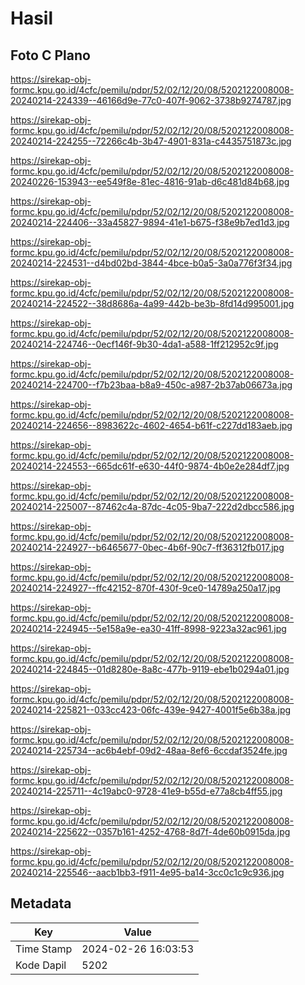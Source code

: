 # Hasil

## Foto C Plano

https://sirekap-obj-formc.kpu.go.id/4cfc/pemilu/pdpr/52/02/12/20/08/5202122008008-20240214-224339--46166d9e-77c0-407f-9062-3738b9274787.jpg

https://sirekap-obj-formc.kpu.go.id/4cfc/pemilu/pdpr/52/02/12/20/08/5202122008008-20240214-224255--72266c4b-3b47-4901-831a-c4435751873c.jpg

https://sirekap-obj-formc.kpu.go.id/4cfc/pemilu/pdpr/52/02/12/20/08/5202122008008-20240226-153943--ee549f8e-81ec-4816-91ab-d6c481d84b68.jpg

https://sirekap-obj-formc.kpu.go.id/4cfc/pemilu/pdpr/52/02/12/20/08/5202122008008-20240214-224406--33a45827-9894-41e1-b675-f38e9b7ed1d3.jpg

https://sirekap-obj-formc.kpu.go.id/4cfc/pemilu/pdpr/52/02/12/20/08/5202122008008-20240214-224531--d4bd02bd-3844-4bce-b0a5-3a0a776f3f34.jpg

https://sirekap-obj-formc.kpu.go.id/4cfc/pemilu/pdpr/52/02/12/20/08/5202122008008-20240214-224522--38d8686a-4a99-442b-be3b-8fd14d995001.jpg

https://sirekap-obj-formc.kpu.go.id/4cfc/pemilu/pdpr/52/02/12/20/08/5202122008008-20240214-224746--0ecf146f-9b30-4da1-a588-1ff212952c9f.jpg

https://sirekap-obj-formc.kpu.go.id/4cfc/pemilu/pdpr/52/02/12/20/08/5202122008008-20240214-224700--f7b23baa-b8a9-450c-a987-2b37ab06673a.jpg

https://sirekap-obj-formc.kpu.go.id/4cfc/pemilu/pdpr/52/02/12/20/08/5202122008008-20240214-224656--8983622c-4602-4654-b61f-c227dd183aeb.jpg

https://sirekap-obj-formc.kpu.go.id/4cfc/pemilu/pdpr/52/02/12/20/08/5202122008008-20240214-224553--665dc61f-e630-44f0-9874-4b0e2e284df7.jpg

https://sirekap-obj-formc.kpu.go.id/4cfc/pemilu/pdpr/52/02/12/20/08/5202122008008-20240214-225007--87462c4a-87dc-4c05-9ba7-222d2dbcc586.jpg

https://sirekap-obj-formc.kpu.go.id/4cfc/pemilu/pdpr/52/02/12/20/08/5202122008008-20240214-224927--b6465677-0bec-4b6f-90c7-ff36312fb017.jpg

https://sirekap-obj-formc.kpu.go.id/4cfc/pemilu/pdpr/52/02/12/20/08/5202122008008-20240214-224927--ffc42152-870f-430f-9ce0-14789a250a17.jpg

https://sirekap-obj-formc.kpu.go.id/4cfc/pemilu/pdpr/52/02/12/20/08/5202122008008-20240214-224945--5e158a9e-ea30-41ff-8998-9223a32ac961.jpg

https://sirekap-obj-formc.kpu.go.id/4cfc/pemilu/pdpr/52/02/12/20/08/5202122008008-20240214-224845--01d8280e-8a8c-477b-9119-ebe1b0294a01.jpg

https://sirekap-obj-formc.kpu.go.id/4cfc/pemilu/pdpr/52/02/12/20/08/5202122008008-20240214-225821--033cc423-06fc-439e-9427-4001f5e6b38a.jpg

https://sirekap-obj-formc.kpu.go.id/4cfc/pemilu/pdpr/52/02/12/20/08/5202122008008-20240214-225734--ac6b4ebf-09d2-48aa-8ef6-6ccdaf3524fe.jpg

https://sirekap-obj-formc.kpu.go.id/4cfc/pemilu/pdpr/52/02/12/20/08/5202122008008-20240214-225711--4c19abc0-9728-41e9-b55d-e77a8cb4ff55.jpg

https://sirekap-obj-formc.kpu.go.id/4cfc/pemilu/pdpr/52/02/12/20/08/5202122008008-20240214-225622--0357b161-4252-4768-8d7f-4de60b0915da.jpg

https://sirekap-obj-formc.kpu.go.id/4cfc/pemilu/pdpr/52/02/12/20/08/5202122008008-20240214-225546--aacb1bb3-f911-4e95-ba14-3cc0c1c9c936.jpg


## Metadata

| Key        | Value               |
| ---------- | ------------------- |
| Time Stamp | 2024-02-26 16:03:53 |
| Kode Dapil | 5202                |



